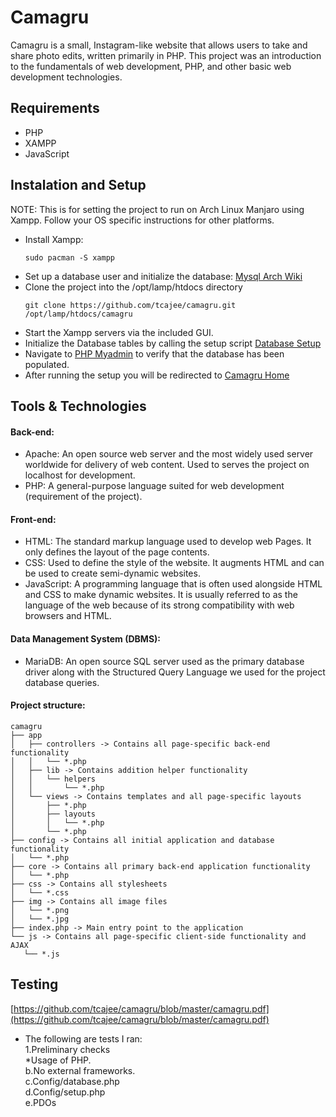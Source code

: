 # Camagru
Camagru is a small, Instagram-like website that allows users to take and share photo edits, written primarily in PHP.
This project was an introduction to the fundamentals of web development, PHP, and other basic web development technologies.

## Requirements
- PHP
- XAMPP
- JavaScript

## Instalation and Setup
NOTE: This is for setting the project to run on Arch Linux Manjaro using Xampp. Follow your OS specific instructions for other platforms.
- Install Xampp:
    ```
    sudo pacman -S xampp
    ```
- Set up a database user and initialize the database:
    [Mysql Arch Wiki](https://wiki.archlinux.org/index.php/PHP#MySQL/MariaDB)
- Clone the project into the /opt/lamp/htdocs directory
    ```
    git clone https://github.com/tcajee/camagru.git /opt/lamp/htdocs/camagru
    ```
- Start the Xampp servers via the included GUI.
- Initialize the Database tables by calling the setup script [Database Setup](https://localhost/camagru/config/setup.php)
- Navigate to [PHP Myadmin](https://localhost/phpmyadmin/) to verify that the database has been populated.
- After running the setup you will be redirected to [Camagru Home](https://localhost/camagru/)

## Tools & Technologies
#### Back-end:
- Apache:  An open source web server and the most widely used server worldwide for delivery of web content. Used to  serves the project on localhost for development.
- PHP: A general-purpose language suited for web development (requirement of the project).
#### Front-end:
- HTML: The standard markup language used to develop web Pages. It only defines the layout of the page contents. 
- CSS: Used to define the style of the website. It augments HTML and can be used to create semi-dynamic websites.
- JavaScript: A programming language that is often used alongside HTML and CSS to make dynamic websites. It is usually referred to as the language of the web because of its strong compatibility with web browsers and HTML.
#### Data Management System (DBMS):
- MariaDB: An open source SQL server used as the primary database driver along with the Structured Query Language we used for the project database queries.

#### Project structure:
```
camagru
├── app
│   ├── controllers -> Contains all page-specific back-end functionality
│   │   └── *.php
│   ├── lib -> Contains addition helper functionality
│   │   └── helpers
│   │       └── *.php
│   └── views -> Contains templates and all page-specific layouts
│       ├── *.php
│       ├── layouts
│       │   └── *.php
│       └── *.php
├── config -> Contains all initial application and database functionality
│   └── *.php
├── core -> Contains all primary back-end application functionality
│   └── *.php
├── css -> Contains all stylesheets
│   └── *.css
├── img -> Contains all image files
│   └── *.png
│   └── *.jpg
├── index.php -> Main entry point to the application
└── js -> Contains all page-specific client-side functionality and AJAX
   └── *.js
```

## Testing
[https://github.com/tcajee/camagru/blob/master/camagru.pdf](https://github.com/tcajee/camagru/blob/master/camagru.pdf)

* The following are tests I ran:<br/>
 1.Preliminary checks<br/>
    *Usage of PHP.<br/>
    b.No external frameworks.<br/>
  c.Config/database.php<br/>
  d.Config/setup.php<br/>
  e.PDOs<br/>
